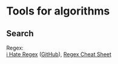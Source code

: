 
# Tools for algorithms

## Search

Regex:  
[i Hate Regex](https://ihateregex.io/) ([GitHub](https://github.com/geongeorge/i-hate-regex)),
[Regex Cheat Sheet](https://www.rexegg.com/regex-quickstart.html)
